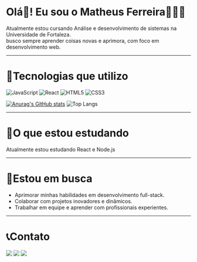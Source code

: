 # Olá👋! Eu sou o Matheus Ferreira👨🏻‍💻
Atualmente estou cursando Análise e desenvolvimento de sistemas na Universidade de Fortaleza.<br>
busco sempre aprender coisas novas e aprimora, com foco em desenvolvimento web.
<hr>

# 🚀Tecnologias que utilizo

<div style="display:inline-block">
    <img src="https://img.shields.io/badge/JavaScript-F7DF1E?style=for-the-badge&logo=javascript&logoColor=black" alt="JavaScript" />
  <img src="https://img.shields.io/badge/React-61DAFB?style=for-the-badge&logo=react&logoColor=black" alt="React" />
  <img src="https://img.shields.io/badge/HTML5-E34F26?style=for-the-badge&logo=html5&logoColor=white" alt="HTML5" />
  <img src="https://img.shields.io/badge/CSS3-1572B6?style=for-the-badge&logo=css3&logoColor=white" alt="CSS3" />
</div>


[![Anurag's GitHub stats](https://github-readme-stats.vercel.app/api?username=Mattferreira1&show_icons=true&theme=radical)](https://github.com/anuraghazra/github-readme-stats)
![Top Langs](https://github-readme-stats.vercel.app/api/top-langs/?username=Mattferreira1&layout=compact&theme=radical)

<hr>

# 🌱O que estou estudando

<p>Atualmente estou estudando React e Node.js</p>
<hr>

# 🎯Estou em busca

* Aprimorar minhas habilidades em desenvolvimento full-stack.
* Colaborar com projetos inovadores e dinâmicos.
* Trabalhar em equipe e aprender com profissionais experientes.

<hr>

# 📞Contato

<a href="https://www.instagram.com/m4tt_85/" target="_blank"><img src="https://img.shields.io/badge/-Instagram-%23E4405F?style=for-the-badge&logo=instagram&logoColor=white" target="_blank"></a>
  <a href = "https://mail.google.com/mail/u/0/#search/matheusfsr.contato%40gmail.com?compose=new"><img src="https://img.shields.io/badge/-Email-%23333?style=for-the-badge&logo=gmail&logoColor=white" target="_blank"></a>
  <a href="https://www.linkedin.com/in/matheus-ferreira-183588304/" target="_blank"><img src="https://img.shields.io/badge/-LinkedIn-%230077B5?style=for-the-badge&logo=linkedin&logoColor=white" target="_blank"></a> 
